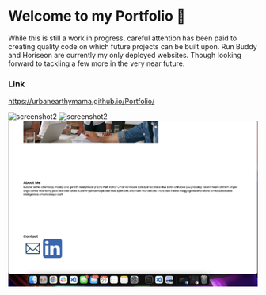 # Welcome to my Portfolio 👋

While this is still a work in progress, careful attention has been paid to creating quality code on which future projects can be built upon. Run Buddy and Horiseon are currently my only deployed websites. Though looking forward to tackling a few more in the very near future.  

### Link
https://urbanearthymama.github.io/Portfolio/

![screenshot2](images/portfolio-1.png)
![screenshot2](images/portfolio-2.png)
![screenshot2](images/portfolio-3.png)